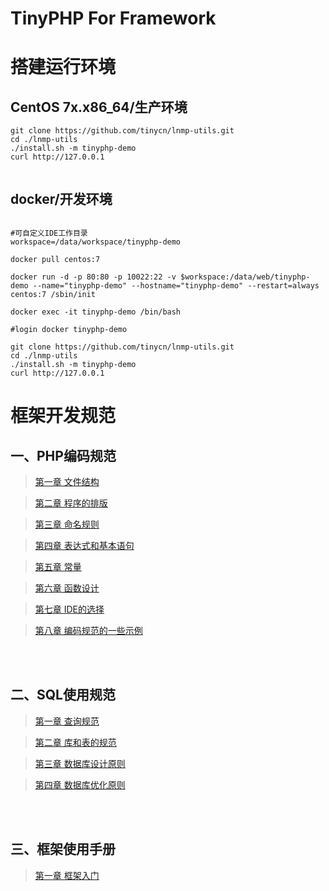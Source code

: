   TinyPHP For Framework
====

搭建运行环境
====

CentOS 7x.x86_64/生产环境
----
```shell
git clone https://github.com/tinycn/lnmp-utils.git
cd ./lnmp-utils
./install.sh -m tinyphp-demo
curl http://127.0.0.1
 
```

docker/开发环境
----

```shell

#可自定义IDE工作目录
workspace=/data/workspace/tinyphp-demo

docker pull centos:7

docker run -d -p 80:80 -p 10022:22 -v $workspace:/data/web/tinyphp-demo --name="tinyphp-demo" --hostname="tinyphp-demo" --restart=always centos:7 /sbin/init

docker exec -it tinyphp-demo /bin/bash

#login docker tinyphp-demo

git clone https://github.com/tinycn/lnmp-utils.git
cd ./lnmp-utils
./install.sh -m tinyphp-demo
curl http://127.0.0.1

```

框架开发规范
====

一、PHP编码规范
----

>[第一章 文件结构](https://github.com/tinycn/tinyphp/blob/master/docs/001-%E7%BC%96%E7%A0%81%E8%A7%84%E8%8C%83/001%E6%96%87%E4%BB%B6%E7%BB%93%E6%9E%84.md)

>[第二章 程序的排版](https://github.com/tinycn/tinyphp/blob/master/docs/001-%E7%BC%96%E7%A0%81%E8%A7%84%E8%8C%83/002%E7%A8%8B%E5%BA%8F%E7%9A%84%E6%8E%92%E7%89%88.md)

>[第三章 命名规则](https://github.com/tinycn/tinyphp/blob/master/docs/001-%E7%BC%96%E7%A0%81%E8%A7%84%E8%8C%83/003%E5%91%BD%E5%90%8D%E8%A7%84%E5%88%99.md)

>[第四章 表达式和基本语句](https://github.com/tinycn/tinyphp/blob/master/docs/001-%E7%BC%96%E7%A0%81%E8%A7%84%E8%8C%83/004%E8%A1%A8%E8%BE%BE%E5%BC%8F%E5%92%8C%E5%9F%BA%E6%9C%AC%E8%AF%AD%E5%8F%A5.md)

>[第五章 常量](https://github.com/tinycn/tinyphp/blob/master/docs/001-%E7%BC%96%E7%A0%81%E8%A7%84%E8%8C%83/005%E5%B8%B8%E9%87%8F.md)

>[第六章 函数设计](https://github.com/tinycn/tinyphp/blob/master/docs/001-%E7%BC%96%E7%A0%81%E8%A7%84%E8%8C%83/006%E5%87%BD%E6%95%B0%E8%AE%BE%E8%AE%A1.md)

>[第七章 IDE的选择](https://github.com/tinycn/tinyphp/blob/master/docs/001-%E7%BC%96%E7%A0%81%E8%A7%84%E8%8C%83/007IDE%E7%9A%84%E9%80%89%E6%8B%A9.md)

>[第八章 编码规范的一些示例](https://github.com/tinycn/tinyphp/blob/master/docs/001-%E7%BC%96%E7%A0%81%E8%A7%84%E8%8C%83/008%E7%BC%96%E7%A0%81%E8%A7%84%E8%8C%83%E7%9A%84%E4%B8%80%E4%BA%9B%E7%A4%BA%E4%BE%8B.md)

<br>
<br>

二、SQL使用规范
----

>[第一章 查询规范](https://github.com/tinycn/tinyphp/blob/master/docs/002-SQL%E8%A7%84%E8%8C%83/001%E6%9F%A5%E8%AF%A2%E8%AF%AD%E5%8F%A5.md)

>[第二章 库和表的规范](https://github.com/tinycn/tinyphp/blob/master/docs/002-SQL%E8%A7%84%E8%8C%83/002%E5%BA%93%E5%92%8C%E8%A1%A8%E7%9A%84%E8%A7%84%E8%8C%83.md)

>[第三章 数据库设计原则](https://github.com/tinycn/tinyphp/blob/master/docs/002-SQL%E8%A7%84%E8%8C%83/003%E6%95%B0%E6%8D%AE%E5%BA%93%E8%AE%BE%E8%AE%A1%E5%8E%9F%E5%88%99.md)

>[第四章 数据库优化原则](https://github.com/tinycn/tinyphp/blob/master/docs/002-SQL%E8%A7%84%E8%8C%83/004%E6%95%B0%E6%8D%AE%E5%BA%93%E4%BC%98%E5%8C%96%E5%8E%9F%E5%88%99.md)

<br>
<br>

三、框架使用手册
----
>[第一章 框架入门](https://github.com/tinycn/tinyphp/blob/master/manual/001框架入门.md)